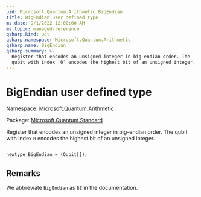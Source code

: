 ```yaml
---
uid: Microsoft.Quantum.Arithmetic.BigEndian
title: BigEndian user defined type
ms.date: 9/1/2022 12:00:00 AM
ms.topic: managed-reference
qsharp.kind: udt
qsharp.namespace: Microsoft.Quantum.Arithmetic
qsharp.name: BigEndian
qsharp.summary: >-
  Register that encodes an unsigned integer in big-endian order. The
  qubit with index `0` encodes the highest bit of an unsigned integer.
---
```


# BigEndian user defined type

Namespace: [Microsoft.Quantum.Arithmetic](xref:Microsoft.Quantum.Arithmetic)

Package: [Microsoft.Quantum.Standard](https://nuget.org/packages/Microsoft.Quantum.Standard)


Register that encodes an unsigned integer in big-endian order. Thequbit with index `0` encodes the highest bit of an unsigned integer.

```qsharp

newtype BigEndian = (Qubit[]);
```



## Remarks

We abbreviate `BigEndian` as `BE` in the documentation.